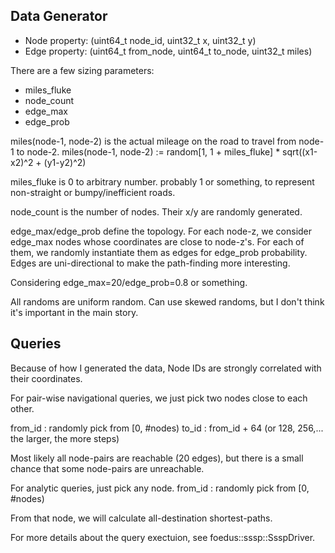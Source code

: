 
Data Generator
------------
- Node property: (uint64_t node_id, uint32_t x, uint32_t y)
- Edge property: (uint64_t from_node, uint64_t to_node, uint32_t miles)

There are a few sizing parameters:
 - miles_fluke
 - node_count
 - edge_max
 - edge_prob

miles(node-1, node-2) is the actual mileage on the road to travel from node-1 to node-2.
  miles(node-1, node-2)
    := random[1, 1 + miles_fluke] * sqrt((x1-x2)^2 + (y1-y2)^2)

miles_fluke is 0 to arbitrary number. probably 1 or something, to represent non-straight or bumpy/inefficient roads.

node_count is the number of nodes.
Their x/y are randomly generated.

edge_max/edge_prob define the topology.
For each node-z, we consider edge_max nodes whose coordinates are close to node-z's.
For each of them, we randomly instantiate them as edges for edge_prob probability.
Edges are uni-directional to make the path-finding more interesting.

Considering edge_max=20/edge_prob=0.8 or something.

All randoms are uniform random. Can use skewed randoms, but I don't think it's important in the main story.

Queries
------------
Because of how I generated the data, Node IDs are strongly correlated with their coordinates.

For pair-wise navigational queries, we just pick two nodes close to each other.

  from_id : randomly pick from [0, #nodes)
  to_id : from_id + 64 (or 128, 256,... the larger, the more steps)

Most likely all node-pairs are reachable (20 edges), but there is a small chance that some node-pairs are unreachable.


For analytic queries, just pick any node.
 from_id : randomly pick from [0, #nodes)

From that node, we will calculate all-destination shortest-paths.

For more details about the query exectuion, see foedus::sssp::SsspDriver.
